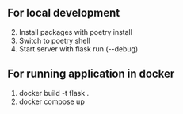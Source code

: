 ## For local development

2. Install packages with poetry install
2. Switch to poetry shell
3. Start server with flask run (--debug)

## For running application in docker

1. docker build -t flask .
2. docker compose up
